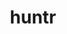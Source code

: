 ---
title: huntr
description: The world’s first bug bounty platform for AI/ML. huntr provides a single place for security researchers to submit vulnerabilities, to ensure the security and stability of AI/ML applications, including those powered by Open Source Software (OSS).
url: https://huntr.com/
image:
    # url: '/assets/images/cafe.png'
    # alt: 'Cafe'
tags: ['ai', 'bugbounty', 'machine-learning']
pubDate: 2023-11-10
draft: false
---